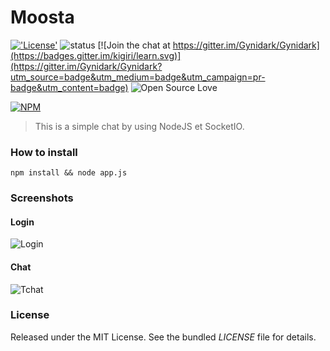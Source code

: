 # Moosta

[!['License'](https://img.shields.io/badge/License-MIT-blue.svg)](http://gynidark.github.io/)
![status](https://img.shields.io/badge/status-dev-red.svg)
[![Join the chat at https://gitter.im/Gynidark/Gynidark](https://badges.gitter.im/kigiri/learn.svg)](https://gitter.im/Gynidark/Gynidark?utm_source=badge&utm_medium=badge&utm_campaign=pr-badge&utm_content=badge)
![Open Source Love](https://badges.frapsoft.com/os/v1/open-source.svg?v=103)

[![NPM](https://nodei.co/npm/moosta.png?downloads=true&downloadRank=true&stars=true)](https://nodei.co/npm/moosta/)

> This is a simple chat by using NodeJS et SocketIO.

### How to install
```
npm install && node app.js
```

### Screenshots
#### Login
![Login](https://img4.hostingpics.net/pics/398474tlchargement2.png)
#### Chat
![Tchat](https://img4.hostingpics.net/pics/329095tlchargement3.png)

### License
Released under the MIT License. See the bundled *LICENSE* file for details.
